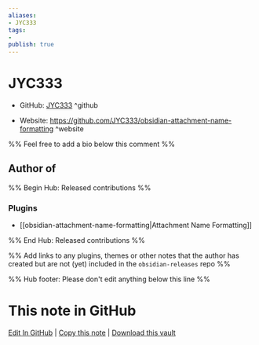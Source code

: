 ```yaml
---
aliases:
- JYC333
tags:
- 
publish: true
---
```


# JYC333

- GitHub: [JYC333](https://github.com/JYC333/) ^github
<!-- - Discord: `@` ^discord-->
- Website: <https://github.com/JYC333/obsidian-attachment-name-formatting> ^website
<!-- - [[Publish sites|Publish site]]: ^publish-->

%% Feel free to add a bio below this comment %%


## Author of

%% Begin Hub: Released contributions %%
### Plugins
- [[obsidian-attachment-name-formatting|Attachment Name Formatting]]

%% End Hub: Released contributions %%

%% Add links to any plugins, themes or other notes that the author has created but are not (yet) included in the `obsidian-releases` repo %%

<!--
### Unlisted plugins
-->

<!--
### Others

- 
-->

<!--
## Sponsor this author

- [[GitHub sponsors]]: [Sponsor @JYC333 on GitHub Sponsors](https://github.com/sponsors/JYC333) ^github-sponsor
- [[Buy me a coffee]]: ^buy-me-a-coffee
- [[PayPal]]: ^paypal
- [[Patreon]]: ^patreon

-->

<!--
## Follow this author

- [[YouTube Channels|On YouTube]]: ^youtube
- Twitter: ^twitter
- ...
-->

%% Hub footer: Please don't edit anything below this line %%

# This note in GitHub

<span class="git-footer">[Edit In GitHub](https://github.dev/obsidian-community/obsidian-hub/blob/main/01%20-%20Community/People/JYC333.md "git-hub-edit-note") | [Copy this note](https://raw.githubusercontent.com/obsidian-community/obsidian-hub/main/01%20-%20Community/People/JYC333.md "git-hub-copy-note") | [Download this vault](https://github.com/obsidian-community/obsidian-hub/archive/refs/heads/main.zip "git-hub-download-vault") </span>

